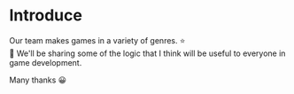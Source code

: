 # Introduce
Our team makes games in a variety of genres. ⭐️  
🎁 We'll be sharing some of the logic that I think will be useful to everyone in game development.  

Many thanks 😀  